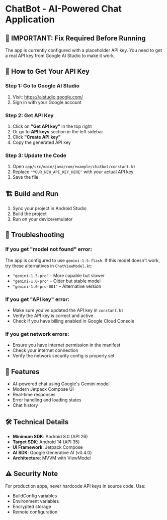# ChatBot - AI-Powered Chat Application

## 🚨 IMPORTANT: Fix Required Before Running

The app is currently configured with a placeholder API key. You need to get a real API key from Google AI Studio to make it work.

## 🔑 How to Get Your API Key

### Step 1: Go to Google AI Studio
1. Visit: https://aistudio.google.com/
2. Sign in with your Google account

### Step 2: Get API Key
1. Click on **"Get API key"** in the top right
2. Or go to **API keys** section in the left sidebar
3. Click **"Create API key"**
4. Copy the generated API key

### Step 3: Update the Code
1. Open `app/src/main/java/com/example/chatbot/constant.kt`
2. Replace `"YOUR_NEW_API_KEY_HERE"` with your actual API key
3. Save the file

## 🏗️ Build and Run
1. Sync your project in Android Studio
2. Build the project
3. Run on your device/emulator

## 🐛 Troubleshooting

### If you get "model not found" error:
The app is configured to use `gemini-1.5-flash`. If this model doesn't work, try these alternatives in `ChatViewModel.kt`:
- `"gemini-1.5-pro"` - More capable but slower
- `"gemini-1.0-pro"` - Older but stable model
- `"gemini-1.0-pro-001"` - Alternative version

### If you get "API key" error:
- Make sure you've updated the API key in `constant.kt`
- Verify the API key is correct and active
- Check if you have billing enabled in Google Cloud Console

### If you get network errors:
- Ensure you have internet permission in the manifest
- Check your internet connection
- Verify the network security config is properly set

## 📱 Features
- AI-powered chat using Google's Gemini model
- Modern Jetpack Compose UI
- Real-time responses
- Error handling and loading states
- Chat history

## 🛠️ Technical Details
- **Minimum SDK**: Android 8.0 (API 26)
- **Target SDK**: Android 14 (API 35)
- **UI Framework**: Jetpack Compose
- **AI SDK**: Google Generative AI (v0.4.0)
- **Architecture**: MVVM with ViewModel

## ⚠️ Security Note
For production apps, never hardcode API keys in source code. Use:
- BuildConfig variables
- Environment variables
- Encrypted storage
- Remote configuration
